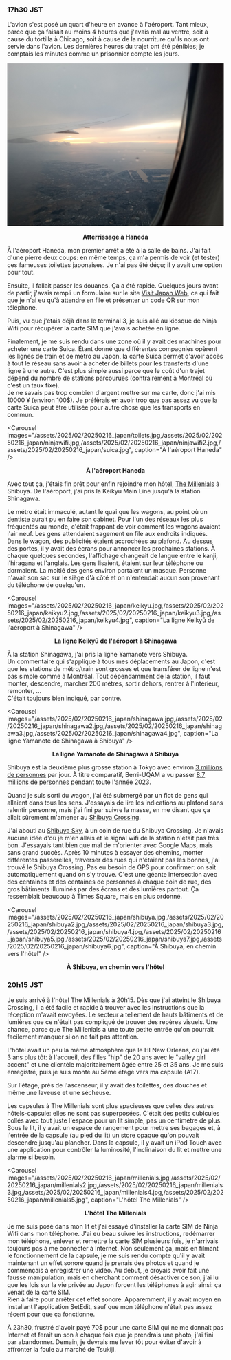 ### 17h30 JST
L'avion s'est posé un quart d'heure en avance à l'aéroport. Tant mieux, parce que ça faisait au moins 4 heures que j'avais mal au ventre, soit à cause du tortilla à Chicago, soit à cause de la nourriture qu'ils nous ont servie dans l'avion. Les dernières heures du trajet ont été pénibles; je comptais les minutes comme un prisonnier compte les jours.

![Atterrissage à Haneda](/assets/2025/02/20250216_japan/landing.jpg)
<p align="center"><b>Atterrissage à Haneda</b></p>

À l'aéroport Haneda, mon premier arrêt a été à la salle de bains. J'ai fait d'une pierre deux coups: en même temps, ça m'a permis de voir (et tester) ces fameuses toilettes japonaises. Je n'ai pas été déçu; il y avait une option pour tout.

Ensuite, il fallait passer les douanes. Ça a été rapide. Quelques jours avant de partir, j'avais rempli un formulaire sur le site [Visit Japan Web](https://services.digital.go.jp/en/visit-japan-web/), ce qui fait que je n'ai eu qu'à attendre en file et présenter un code QR sur mon téléphone.

Puis, vu que j'étais déjà dans le terminal 3, je suis allé au kiosque de Ninja Wifi pour récupérer la carte SIM que j'avais achetée en ligne.

Finalement, je me suis rendu dans une zone où il y avait des machines pour acheter une carte Suica. Étant donné que différentes compagnies opèrent les lignes de train et de métro au Japon, la carte Suica permet d'avoir accès à tout le réseau sans avoir à acheter de billets pour les transferts d'une ligne à une autre. C'est plus simple aussi parce que le coût d'un trajet dépend du nombre de stations parcourues (contrairement à Montréal où c'est un taux fixe).  
Je ne savais pas trop combien d'argent mettre sur ma carte, donc j'ai mis 10000 ¥ (environ 100$). Je préfèrais en avoir trop que pas assez vu que la carte Suica peut être utilisée pour autre chose que les transports en commun.

<Carousel
    images="/assets/2025/02/20250216_japan/toilets.jpg,/assets/2025/02/20250216_japan/ninjawifi.jpg,/assets/2025/02/20250216_japan/ninjawifi2.jpg,/assets/2025/02/20250216_japan/suica.jpg",
    caption="À l'aéroport Haneda"
/>
<p align="center"><b>À l'aéroport Haneda</b></p>

Avec tout ça, j'étais fin prêt pour enfin rejoindre mon hôtel, [The Millenials](https://maps.app.goo.gl/iVtLg68rEfrY6paT8) à Shibuya. De l'aéroport, j'ai pris la Keikyū Main Line jusqu'à la station Shinagawa.

Le métro était immaculé, autant le quai que les wagons, au point où un dentiste aurait pu en faire son cabinet. Pour l'un des réseaux les plus fréquentés au monde, c'était frappant de voir comment les wagons avaient l'air neuf. Les gens attendaient sagement en file aux endroits indiqués.  
Dans le wagon, des publicités étaient accrochées au plafond. Au dessus des portes, il y avait des écrans pour annoncer les prochaines stations. À chaque quelques secondes, l'affichage changeait de langue entre le kanji, l'hiragana et l'anglais. Les gens lisaient, étaient sur leur téléphone ou dormaient. La moitié des gens environ portaient un masque. Personne n'avait son sac sur le siège d'à côté et on n'entendait aucun son provenant du téléphone de quelqu'un.

<Carousel
    images="/assets/2025/02/20250216_japan/keikyu.jpg,/assets/2025/02/20250216_japan/keikyu2.jpg,/assets/2025/02/20250216_japan/keikyu3.jpg,/assets/2025/02/20250216_japan/keikyu4.jpg",
    caption="La ligne Keikyū de l'aéroport à Shinagawa"
/>
<p align="center"><b>La ligne Keikyū de l'aéroport à Shinagawa</b></p>

À la station Shinagawa, j'ai pris la ligne Yamanote vers Shibuya.  
Un commentaire qui s'applique à tous mes déplacements au Japon, c'est que les stations de métro/train sont grosses et que transférer de ligne n'est pas simple comme à Montréal. Tout dépendamment de la station, il faut monter, descendre, marcher 200 mètres, sortir dehors, rentrer à l'intérieur, remonter, ...  
C'était toujours bien indiqué, par contre.

<Carousel
    images="/assets/2025/02/20250216_japan/shinagawa.jpg,/assets/2025/02/20250216_japan/shinagawa2.jpg,/assets/2025/02/20250216_japan/shinagawa3.jpg,/assets/2025/02/20250216_japan/shinagawa4.jpg",
    caption="La ligne Yamanote de Shinagawa à Shibuya"
/>
<p align="center"><b>La ligne Yamanote de Shinagawa à Shibuya</b></p>

Shibuya est la deuxième plus grosse station à Tokyo avec environ [3 millions de personnes](https://www.jrpass.com/fr/blog/the-biggest-and-busiest-train-stations-in-japan) par jour. À titre comparatif, Berri-UQAM a vu passer [8.7 millions de personnes](https://www.stm.info/fr/a-propos/informations-entreprise-et-financieres/rapport-annuel-2023/rapport-dactivite#:~:text=L'achalandage%20STM%20a%20progress%C3%A9,soit%20le%20nombre%20de%20correspondances.) pendant toute l'année 2023.

Quand je suis sorti du wagon, j'ai été submergé par un flot de gens qui allaient dans tous les sens. J'essayais de lire les indications au plafond sans ralentir personne, mais j'ai fini par suivre la masse, en me disant que ça allait sûrement m'amener au [Shibuya Crossing](https://maps.app.goo.gl/PVM4VAPne1XA7D9FA).

J'ai abouti au [Shibuya Sky](https://maps.app.goo.gl/qtipxep4BpWspYEA8), à un coin de rue du Shibuya Crossing. Je n'avais aucune idée d'où je m'en allais et le signal wifi de la station n'était pas très bon. J'essayais tant bien que mal de m'orienter avec Google Maps, mais sans grand succès. Après 10 minutes à essayer des chemins, monter différentes passerelles, traverser des rues qui n'étaient pas les bonnes, j'ai trouvé le Shibuya Crossing. Pas eu besoin de GPS pour confirmer: on sait automatiquement quand on s'y trouve. C'est une géante intersection avec des centaines et des centaines de personnes à chaque coin de rue, des gros bâtiments illuminés par des écrans et des lumières partout. Ça ressemblait beaucoup à Times Square, mais en plus ordonné.

<Carousel
    images="/assets/2025/02/20250216_japan/shibuya.jpg,/assets/2025/02/20250216_japan/shibuya2.jpg,/assets/2025/02/20250216_japan/shibuya3.jpg,/assets/2025/02/20250216_japan/shibuya4.jpg,/assets/2025/02/20250216_japan/shibuya5.jpg,/assets/2025/02/20250216_japan/shibuya7.jpg,/assets/2025/02/20250216_japan/shibuya6.jpg",
    caption="À Shibuya, en chemin vers l'hôtel"
/>
<p align="center"><b>À Shibuya, en chemin vers l'hôtel</b></p>

### 20h15 JST
Je suis arrivé à l'hôtel The Millenials à 20h15. Dès que j'ai atteint le Shibuya Crossing, il a été facile et rapide à trouver avec les instructions que la réception m'avait envoyées. Le secteur a tellement de hauts bâtiments et de lumières que ce n'était pas compliqué de trouver des repères visuels. Une chance, parce que The Millenials a une toute petite entrée qu'on pourrait facilement manquer si on ne fait pas attention.

L'hôtel avait un peu la même atmosphère que le HI New Orleans, où j'ai été 3 ans plus tôt: à l'accueil, des filles "hip" de 20 ans avec le "valley girl accent" et une clientèle majoritairement âgée entre 25 et 35 ans. Je me suis enregistré, puis je suis monté au 5ème étage vers ma capsule (A17).

Sur l'étage, près de l'ascenseur, il y avait des toilettes, des douches et même une laveuse et une sécheuse. 

Les capsules à The Millenials sont plus spacieuses que celles des autres hôtels-capsule: elles ne sont pas superposées. C'était des petits cubicules collés avec tout juste l'espace pour un lit simple, pas un centimètre de plus. Sous le lit, il y avait un espace de rangement pour mettre ses bagages et, à l'entrée de la capsule (au pied du lit) un store opaque qu'on pouvait descendre jusqu'au plancher. Dans la capsule, il y avait un iPod Touch avec une application pour contrôler la luminosité, l'inclinaison du lit et mettre une alarme si besoin.

<Carousel
    images="/assets/2025/02/20250216_japan/millenials.jpg,/assets/2025/02/20250216_japan/millenials2.jpg,/assets/2025/02/20250216_japan/millenials3.jpg,/assets/2025/02/20250216_japan/millenials4.jpg,/assets/2025/02/20250216_japan/millenials5.jpg",
    caption="L'hôtel The Millenials"
/>
<p align="center"><b>L'hôtel The Millenials</b></p>
 
Je me suis posé dans mon lit et j'ai essayé d'installer la carte SIM de Ninja Wifi dans mon téléphone. J'ai eu beau suivre les instructions, redémarrer mon téléphone, enlever et remettre la carte SIM plusieurs fois, je n'arrivais toujours pas à me connecter à Internet. Non seulement ça, mais en filmant le fonctionnement de la capsule, je me suis rendu compte qu'il y avait maintenant un effet sonore quand je prenais des photos et quand je commençais à enregistrer une vidéo. Au début, je croyais avoir fait une fausse manipulation, mais en cherchant comment désactiver ce son, j'ai lu que les lois sur la vie privée au Japon forcent les téléphones à agir ainsi: ça venait de la carte SIM.  
Rien à faire pour arrêter cet effet sonore. Apparemment, il y avait moyen en installant l'application SetEdit, sauf que mon téléphone n'était pas assez récent pour que ça fonctionne.

À 23h30, frustré d'avoir payé 70$ pour une carte SIM qui ne me donnait pas Internet et ferait un son à chaque fois que je prendrais une photo, j'ai fini par abandonner. Demain, je devrais me lever tôt pour éviter d'avoir à affronter la foule au marché de Tsukiji.
